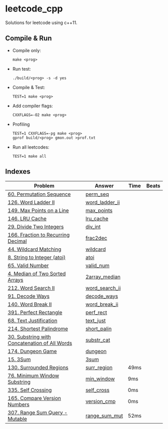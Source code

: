 # leetcode_cpp

Solutions for leetcode using c++11.

## Compile & Run

-   Compile only:

    `make <prog>`

-   Run test:

    `./build/<prog> -s -d yes`

-   Compile & Test:

    `TEST=1 make <prog>`

-   Add compiler flags:

    `CXXFLAGS=-O2 make <prog>`

-   Profiling

    ```
    TEST=1 CXXFLAGS=-pg make <prog>
    gprof build/<prog> gmon.out >prof.txt
    ```

-   Run all leetcodes:

    `TEST=1 make all`

## Indexes

| Problem                                                                                                                     | Answer                                     | Time | Beats |
|-----------------------------------------------------------------------------------------------------------------------------|--------------------------------------------|------|-------|
| [60. Permutation Sequence](<https://leetcode.com/problems/permutation-sequence/>)                                           | [perm_seq](<src/perm_seq.cpp>)             |      |       |
| [126. Word Ladder II](<https://leetcode.com/problems/word-ladder-ii/>)                                                      | [word_ladder_ii](<src/word_ladder_ii.cpp>) |      |       |
| [149. Max Points on a Line](<https://leetcode.com/problems/max-points-on-a-line/>)                                          | [max_points](<src/max_points.cpp>)         |      |       |
| [146. LRU Cache](<https://leetcode.com/problems/lru-cache/>)                                                                | [lru_cache](<src/lru_cache.cpp>)           |      |       |
| [29. Divide Two Integers](<https://leetcode.com/problems/divide-two-integers/>)                                             | [div_int](<src/div_int.cpp>)               |      |       |
| [166. Fraction to Recurring Decimal](<https://leetcode.com/problems/fraction-to-recurring-decimal/>)                        | [frac2dec](<src/frac2dec.cpp>)             |      |       |
| [44. Wildcard Matching](<https://leetcode.com/problems/wildcard-matching/>)                                                 | [wildcard](<src/wildcard.cpp>)             |      |       |
| [8. String to Integer (atoi)](<https://leetcode.com/problems/string-to-integer-atoi/>)                                      | [atoi](<src/atoi.cpp>)                     |      |       |
| [65. Valid Number](<https://leetcode.com/problems/valid-number/>)                                                           | [valid_num](<src/valid_num.cpp>)           |      |       |
| [4. Median of Two Sorted Arrays](<https://leetcode.com/problems/median-of-two-sorted-arrays/>)                              | [2array_median](<src/2array_median.cpp>)   |      |       |
| [212. Word Search II](<https://leetcode.com/problems/word-search-ii/>)                                                      | [word_search_ii](<src/word_search_ii.cpp>) |      |       |
| [91. Decode Ways](<https://leetcode.com/problems/decode-ways/>)                                                             | [decode_ways](<src/decode_ways.cpp>)       |      |       |
| [140. Word Break II](<https://leetcode.com/problems/word-break-ii/>)                                                        | [word_break_ii](<src/word_break_ii.cpp>)   |      |       |
| [391. Perfect Rectangle](<https://leetcode.com/problems/perfect-rectangle/>)                                                | [perf_rect](<src/perf_rect.cpp>)           |      |       |
| [68. Text Justification](<https://leetcode.com/problems/text-justification/>)                                               | [text_just](<src/text_just.cpp>)           |      |       |
| [214. Shortest Palindrome](<https://leetcode.com/problems/shortest-palindrome/>)                                            | [short_palin](<src/short_palin.cpp>)       |      |       |
| [30. Substring with Concatenation of All Words](<https://leetcode.com/problems/substring-with-concatenation-of-all-words/>) | [substr_cat](<src/substr_cat.cpp>)         |      |       |
| [174. Dungeon Game](<https://leetcode.com/problems/dungeon-game/>)                                                          | [dungeon](<src/dungeon.cpp>)               |      |       |
| [15. 3Sum](<https://leetcode.com/problems/3sum/>)                                                                           | [3sum](<src/3sum.cpp>)                     |      |       |
| [130. Surrounded Regions](<https://leetcode.com/problems/surrounded-regions/>)                                              | [surr_region](<src/surr_region.cpp>)       | 49ms |       |
| [76. Minimum Window Substring](<https://leetcode.com/problems/minimum-window-substring/>)                                   | [min_window](<src/min_window.cpp>)         | 9ms  |       |
| [335. Self Crossing](<https://leetcode.com/problems/self-crossing/>)                                                        | [self_cross](<src/self_cross.cpp>)         | 0ms  |       |
| [165. Compare Version Numbers](<https://leetcode.com/problems/compare-version-numbers/>)                                    | [version_cmp](<src/version_cmp.cpp>)       | 0ms  |       |
| [307. Range Sum Query - Mutable](<https://leetcode.com/problems/range-sum-query-mutable/>)                                  | [range_sum_mut](<src/range_sum_mut.cpp>)   | 52ms |       |

